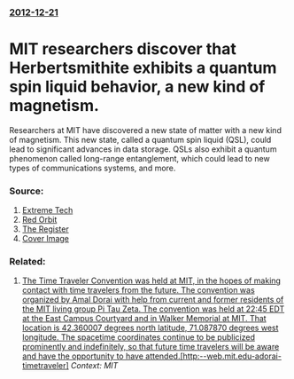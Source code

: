 ### [2012-12-21](/news/2012/12/21/index.md)

# MIT researchers discover that Herbertsmithite exhibits a quantum spin liquid behavior, a new kind of magnetism. 

Researchers at MIT have discovered a new state of matter with a new kind of magnetism. This new state, called a quantum spin liquid (QSL), could lead to significant advances in data storage. QSLs also exhibit a quantum phenomenon called long-range entanglement, which could lead to new types of communications systems, and more.


### Source:

1. [Extreme Tech](http://www.extremetech.com/extreme/143782-mit-discovers-a-new-state-of-matter-a-new-kind-of-magnetism)
2. [Red Orbit](http://www.redorbit.com/news/science/1112752884/magnetism-mit-quantum-spin-liquid-herbertsmithite-122112/)
3. [The Register](http://www.theregister.co.uk/2012/12/21/quantum_spin_liquid_mit_research/)
3. [Cover Image](https://www.extremetech.com/wp-content/uploads/2012/12/quantum-spin-liquid-herbertsmithite-crystal.jpg)

### Related:

1. [ The Time Traveler Convention was held at MIT, in the hopes of making contact with time travelers from the future. The convention was organized by Amal Dorai with help from current and former residents of the MIT living group Pi Tau Zeta. The convention was held at 22:45 EDT at the East Campus Courtyard and in Walker Memorial at MIT. That location is 42.360007 degrees north latitude, 71.087870 degrees west longitude. The spacetime coordinates continue to be publicized prominently and indefinitely, so that future time travelers will be aware and have the opportunity to have attended.[http:--web.mit.edu-adorai-timetraveler]](/news/2005/05/7/the-time-traveler-convention-was-held-at-mit-in-the-hopes-of-making-contact-with-time-travelers-from-the-future-the-convention-was-organi.md) _Context: MIT_
